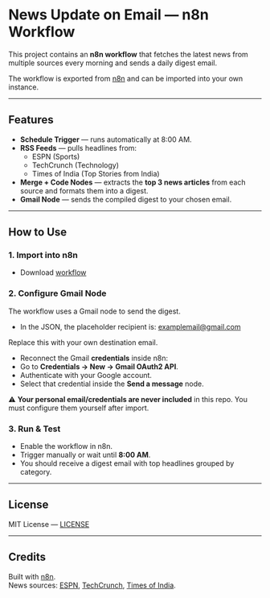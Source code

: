 #  News Update on Email — n8n Workflow

This project contains an **n8n workflow** that fetches the latest news from multiple sources every morning and sends a daily digest email.

The workflow is exported from [n8n](https://n8n.io) and can be imported into your own instance.

---

##  Features
-  **Schedule Trigger** — runs automatically at 8:00 AM.
-  **RSS Feeds** — pulls headlines from:
   - ESPN (Sports)
   - TechCrunch (Technology)
   - Times of India (Top Stories from India)
-  **Merge + Code Nodes** — extracts the **top 3 news articles** from each source and formats them into a digest.
-  **Gmail Node** — sends the compiled digest to your chosen email.

---

##  How to Use

### 1. Import into n8n
- Download [workflow](main.html)
  

### 2. Configure Gmail Node
The workflow uses a Gmail node to send the digest.

- In the JSON, the placeholder recipient is:
examplemail@gmail.com

Replace this with your own destination email.


- Reconnect the Gmail **credentials** inside n8n:
- Go to **Credentials → New → Gmail OAuth2 API**.
- Authenticate with your Google account.
- Select that credential inside the **Send a message** node.

⚠️ **Your personal email/credentials are never included** in this repo. You must configure them yourself after import.


### 3. Run & Test
- Enable the workflow in n8n.
- Trigger manually or wait until **8:00 AM**.
- You should receive a digest email with top headlines grouped by category.


---

##  License
MIT License — [LICENSE](LICENSE)

---

##  Credits
Built with [n8n](https://n8n.io).  
News sources: [ESPN](https://www.espn.com/), [TechCrunch](https://techcrunch.com/), [Times of India](https://timesofindia.indiatimes.com/).



